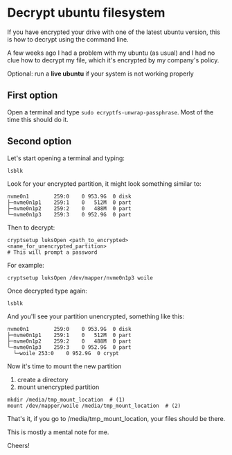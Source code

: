 <!--
.. title: Decrypt filesystem
.. slug: decrypt-filesystem
.. date: 2018-07-13 18:14:43 UTC-03:00
.. tags: linux, ubuntu, encrypt
.. category: linux
.. link: https://woile.github.io/posts/decrypt-filesystem/
.. description: how to decrypt your ubuntu linux machine from command line
.. type: text
.. status: draft
-->

# Decrypt ubuntu filesystem

If you have encrypted your drive with one of the latest ubuntu version, this is how to decrypt using the command line.

A few weeks ago I had a problem with my ubuntu (as usual) and I had no clue how to decrypt my file, which it's encrypted by my company's policy.

Optional: run a **live ubuntu** if your system is not working properly

## First option

Open a terminal and type `sudo ecryptfs-unwrap-passphrase`. Most of the time this should do it.

## Second option

Let's start opening a terminal and typing:

`lsblk`

Look for your encrypted partition, it might look something similar to:

```shell
nvme0n1        259:0    0 953.9G  0 disk
├─nvme0n1p1    259:1    0   512M  0 part
├─nvme0n1p2    259:2    0   488M  0 part
└─nvme0n1p3    259:3    0 952.9G  0 part
```

Then to decrypt:

```shell
cryptsetup luksOpen <path_to_encrypted> <name_for_unencrypted_partition>
# This will prompt a password
```

For example:

```shell
cryptsetup luksOpen /dev/mapper/nvme0n1p3 woile
```

Once decrypted type again:

`lsblk`

And you'll see your partition unencrypted, something like this:

```shell
nvme0n1        259:0    0 953.9G  0 disk
├─nvme0n1p1    259:1    0   512M  0 part
├─nvme0n1p2    259:2    0   488M  0 part
└─nvme0n1p3    259:3    0 952.9G  0 part
  └─woile 253:0    0 952.9G  0 crypt
```

Now it's time to mount the new partition

1. create a directory
2. mount unencrypted partition

```shell
mkdir /media/tmp_mount_location  # (1)
mount /dev/mapper/woile /media/tmp_mount_location  # (2)
```

That's it, if you go to /media/tmp_mount_location, your files should be there.

This is mostly a mental note for me.

Cheers!
